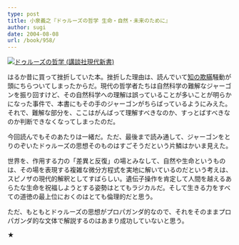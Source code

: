 ```yaml
---
type: post
title: 小泉義之『ドゥルーズの哲学 生命・自然・未来のために』
author: sugi
date: 2004-08-08
url: /book/958/
---
```

<a href="http://www.amazon.co.jp/exec/obidos/ASIN/4061495046/chezsugi-22/ref=nosim/" name="amazletlink" target="_blank"><img src="http://ecx.images-amazon.com/images/I/41G5QH22KPL.jpg" alt="ドゥルーズの哲学 (講談社現代新書)" style="border: none;" class="alignleft" /></a>

はるか昔に買って挫折していた本。挫折した理由は、読んでいて[知の欺瞞](http://www.gakushuin.ac.jp/~881791/fn/)騒動が頭にちらついてしまったからだ。現代の哲学者たちは自然科学の難解なジャーゴンを振り回すけど、その自然科学への理解は誤っていることが多いことが明らかになった事件で、本書にもその手のジャーゴンがちらばっているようにみえた。それで、難解な部分を、ここはがんばって理解すべきなのか、すっとばすべきなのか判断できなくなってしまったのだ。

今回読んでもそのあたりは一緒だ。ただ、最後まで読み通して、ジャーゴンをとりのぞいたドゥルーズの思想そのものはすごそうだという片鱗はかいま見えた。

世界を、作用する力の「差異と反復」の場とみなして、自然や生命というものは、その場を表現する複雑な微分方程式を実地に解いているのだという考えは、スピノザの現代的解釈としてすばらしい。遺伝子操作を肯定して人間を越えるあらたな生命を祝福しようとする姿勢はとてもラジカルだ。そして生きる力をすべての道徳の最上位におくのはとても倫理的だと思う。

ただ、もともとドゥルーズの思想がプロパガンダ的なので、それをそのままプロパガンダ的な文体で解説するのはあまり成功していないと思う。

★

